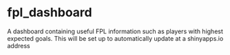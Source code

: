 # fpl_dashboard
A dashboard containing useful FPL information such as players with highest expected goals. This will be set up to automatically update at a shinyapps.io address
